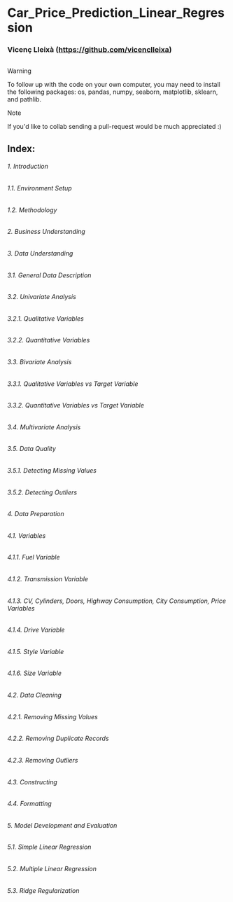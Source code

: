 # Car_Price_Prediction_Linear_Regression
### Vicenç Lleixà (https://github.com/vicenclleixa)

![]()

> [!WARNING]
> To follow up with the code on your own computer, you may need to install the following packages: os, pandas, numpy, seaborn, matplotlib, sklearn, and pathlib.

> [!NOTE]
> If you'd like to collab sending a pull-request would be much appreciated :)

## Index:
###### 1. Introduction
###### 1.1. Environment Setup
###### 1.2. Methodology
###### 2. Business Understanding
###### 3. Data Understanding
###### 3.1. General Data Description
###### 3.2. Univariate Analysis
###### 3.2.1. Qualitative Variables
###### 3.2.2. Quantitative Variables
###### 3.3. Bivariate Analysis
###### 3.3.1. Qualitative Variables vs Target Variable
###### 3.3.2. Quantitative Variables vs Target Variable
###### 3.4. Multivariate Analysis
###### 3.5. Data Quality
###### 3.5.1. Detecting Missing Values
###### 3.5.2. Detecting Outliers
###### 4. Data Preparation
###### 4.1. Variables
###### 4.1.1. Fuel Variable
###### 4.1.2. Transmission Variable
###### 4.1.3. CV, Cylinders, Doors, Highway Consumption, City Consumption, Price Variables
###### 4.1.4. Drive Variable
###### 4.1.5. Style Variable
###### 4.1.6. Size Variable
###### 4.2. Data Cleaning
###### 4.2.1. Removing Missing Values
###### 4.2.2. Removing Duplicate Records
###### 4.2.3. Removing Outliers
###### 4.3. Constructing
###### 4.4. Formatting
###### 5. Model Development and Evaluation
###### 5.1. Simple Linear Regression
###### 5.2. Multiple Linear Regression
###### 5.3. Ridge Regularization












